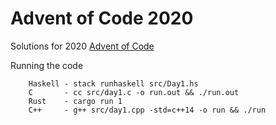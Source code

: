 # Advent of Code 2020

Solutions for 2020 [Advent of Code](https://adventofcode.com/2020/)

Running the code

```
    Haskell - stack runhaskell src/Day1.hs
    C       - cc src/day1.c -o run.out && ./run.out
    Rust    - cargo run 1
    C++     - g++ src/day1.cpp -std=c++14 -o run && ./run
```


